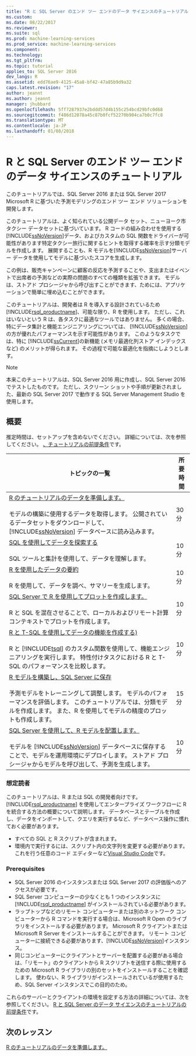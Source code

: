 ```yaml
---
title: "R と SQL Server のエンド ツー エンドのデータ サイエンスのチュートリアル |Microsoft ドキュメント"
ms.custom: 
ms.date: 08/22/2017
ms.reviewer: 
ms.suite: sql
ms.prod: machine-learning-services
ms.prod_service: machine-learning-services
ms.component: 
ms.technology: 
ms.tgt_pltfrm: 
ms.topic: tutorial
applies_to: SQL Server 2016
dev_langs: R
ms.assetid: edd76ae9-4125-45a8-bf42-47a85b9d9a32
caps.latest.revision: "17"
author: jeannt
ms.author: jeannt
manager: jhubbard
ms.openlocfilehash: 5ff7287937e2bddd57d4b155c254bcd29bfc0d68
ms.sourcegitcommit: f486d12078a45c87b0fcf52270b904ca7b0c7fc8
ms.translationtype: MT
ms.contentlocale: ja-JP
ms.lasthandoff: 01/08/2018
---
```

# <a name="end-to-end-data-science-walkthrough-for-r-and-sql-server"></a>R と SQL Server のエンド ツー エンドのデータ サイエンスのチュートリアル

このチュートリアルでは、SQL Server 2016 または SQL Server 2017 Microsoft R に基づいた予測モデリングのエンド ツー エンド ソリューションを開発します。

このチュートリアルは、よく知られている公開データ セット、ニューヨーク市タクシー データセットに基づいています。 R コードの組み合わせを使用する[!INCLUDE[ssNoVersion](../../includes/ssnoversion-md.md)]データ、およびカスタムの SQL 関数をドライバーが可能性があります特定タクシー旅行に関するヒントを取得する確率を示す分類モデルを作成します。 展開することも、R モデルを[!INCLUDE[ssNoVersion](../../includes/ssnoversion-md.md)]サーバー データを使用してモデルに基づいたスコアを生成します。

この例は、販売キャンペーンに顧客の反応を予測することや、支出またはイベントで出席者の予測などの実際の問題のすべての種類を拡張できます。 モデルは、ストアド プロシージャから呼び出すことができます、ためには、アプリケーションで簡単に埋め込むことができます。

このチュートリアルは、開発者は R を導入する設計されているため[!INCLUDE[rsql_productname](../../includes/rsql-productname-md.md)]、可能な限り、R を使用します。 ただし、これはいないという R は、各タスクに最適なツールではありません。 多くの場合、特にデータ集計と機能エンジニアリングについては、 [!INCLUDE[ssNoVersion](../../includes/ssnoversion-md.md)] の方が優れたパフォーマンスを示す可能性があります。  このようなタスクでは、特に [!INCLUDE[ssCurrent](../../includes/sscurrent-md.md)]の新機能 (メモリ最適化列ストア インデックスなど) のメリットが得られます。 その過程で可能な最適化を指摘にしようとします。

> [!NOTE]
> 本来このチュートリアルは、SQL Server 2016 用に作成し、SQL Server 2016 でテストしたものです。 ただし、スクリーン ショットや手順が更新されました、最新の SQL Server 2017 で動作する SQL Server Management Studio を使用します。

## <a name="overview"></a>概要

推定時間は、セットアップを含めないでください。 詳細については、次を参照してください。 [、チュートリアルの前提条件](../tutorials/walkthrough-prerequisites-for-data-science-walkthroughs.md)です。

|トピックの一覧|所要時間|
|-|------------------------------|
|[R のチュートリアルのデータを準備します。](../tutorials/walkthrough-prepare-the-data.md) <br /><br />モデルの構築に使用するデータを取得します。 公開されているデータセットをダウンロードして、[!INCLUDE[ssNoVersion](../../includes/ssnoversion-md.md)] データベースに読み込みます。|30 分|
|[SQL を使用してデータを探索する](../tutorials/walkthrough-view-and-explore-the-data.md) <br /><br />SQL ツールと集計を使用して、データを理解します。|10 分|
|[R を使用したデータの要約](../tutorials/walkthrough-view-and-summarize-data-using-r.md) <br /><br />R を使用して、データを調べ、サマリーを生成します。|10 分|
|[SQL Server で R を使用してプロットを作成します。](../tutorials/walkthrough-create-graphs-and-plots-using-r.md) <br /><br />R と SQL を混在させることで、ローカルおよびリモート計算コンテキストでプロットを作成します。|10 分|
|[R と T-SQL を使用してデータの機能を作成する)](../tutorials/walkthrough-create-data-features.md) <br /><br />R と [!INCLUDE[tsql](../../includes/tsql-md.md)] のカスタム関数を使用して、機能エンジニアリングを実行します。 特性付けタスクにおける R と T-SQL のパフォーマンスを比較します。 |10 分|
|[R モデルを構築し、SQL Server に保存](../tutorials/walkthrough-build-and-save-the-model.md) <br /><br />予測モデルをトレーニングして調整します。 モデルのパフォーマンスを評価します。 このチュートリアルでは、分類モデルを作成します。 また、R を使用してモデルの精度のプロットも作成します。|15 分|
|[SQL Server を使用して、R モデルを配置します。](../tutorials/walkthrough-deploy-and-use-the-model.md) <br /><br />モデルを [!INCLUDE[ssNoVersion](../../includes/ssnoversion-md.md)] データベースに保存することで、モデルを運用環境にデプロイします。 ストアド プロシージャからモデルを呼び出して、予測を生成します。|10 分|

### <a name="intended-audience"></a>想定読者

このチュートリアルは、R または SQL の開発者向けです。 [!INCLUDE[rsql_productname](../../includes/rsql-productname-md.md)] を使用してエンタープライズ ワークフローに R を統合する方法の概要について説明します。  データベースとテーブルを作成し、データをインポートして、クエリを実行するなど、データベース操作に慣れておく必要があります。

+ すべての SQL と R スクリプトが含まれます。
+ 環境内で実行するには、スクリプト内の文字列を変更する必要があります。 これを行う任意のコード エディターなど[Visual Studio Code](https://code.visualstudio.com/Download)です。

### <a name="prerequisites"></a>Prerequisites

+ SQL Server 2016 のインスタンスまたは SQL Server 2017 の評価版へのアクセスが必要です。
+ SQL Server コンピューターの少なくとも 1 つのインスタンスに [!INCLUDE[rsql_productname](../../includes/rsql-productname-md.md)] がインストールされている必要があります。
+ ラップトップなどのリモート コンピューターまたは別のネットワーク コンピューターから R コマンドを実行する場合は、Microsoft R Open のライブラリをインストールする必要があります。 Microsoft R クライアントまたは Microsoft R Server をインストールすることができます。 リモート コンピューターに接続できる必要があります、[!INCLUDE[ssNoVersion](../../includes/ssnoversion-md.md)]インスタンス。
+ 同じコンピューターにクライアントとサーバーを配置する必要がある場合は、「リモート」のクライアントから R スクリプトを送信する際に使用するための Microsoft R ライブラリの別のセットをインストールすることを確認します。 使わない、R ライブラリがインストールされているが使用するため、SQL Server インスタンスでこの目的のため。

これらのサーバーとクライアントの環境を設定する方法の詳細については、次を参照してください。 [R と SQL Server のデータ サイエンスのチュートリアルの前提条件](../tutorials/walkthrough-prerequisites-for-data-science-walkthroughs.md)です。

## <a name="next-lesson"></a>次のレッスン

[R のチュートリアルのデータを準備します。](../tutorials/walkthrough-prepare-the-data.md)
